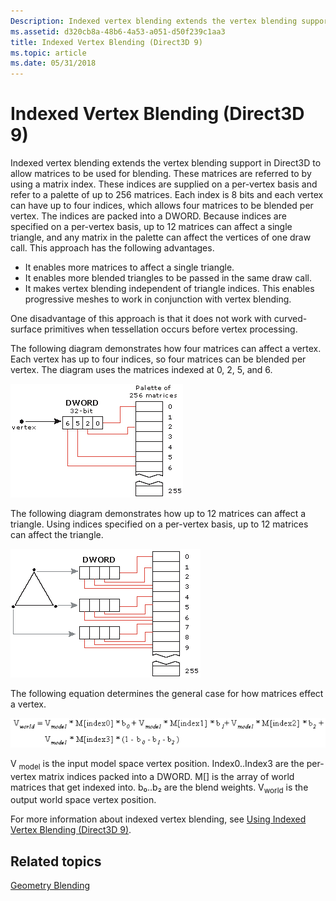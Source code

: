 ```yaml
---
Description: Indexed vertex blending extends the vertex blending support in Direct3D to allow matrices to be used for blending.
ms.assetid: d320cb8a-48b6-4a53-a051-d50f239c1aa3
title: Indexed Vertex Blending (Direct3D 9)
ms.topic: article
ms.date: 05/31/2018
---
```


# Indexed Vertex Blending (Direct3D 9)

Indexed vertex blending extends the vertex blending support in Direct3D to allow matrices to be used for blending. These matrices are referred to by using a matrix index. These indices are supplied on a per-vertex basis and refer to a palette of up to 256 matrices. Each index is 8 bits and each vertex can have up to four indices, which allows four matrices to be blended per vertex. The indices are packed into a DWORD. Because indices are specified on a per-vertex basis, up to 12 matrices can affect a single triangle, and any matrix in the palette can affect the vertices of one draw call. This approach has the following advantages.

-   It enables more matrices to affect a single triangle.
-   It enables more blended triangles to be passed in the same draw call.
-   It makes vertex blending independent of triangle indices. This enables progressive meshes to work in conjunction with vertex blending.

One disadvantage of this approach is that it does not work with curved-surface primitives when tessellation occurs before vertex processing.

The following diagram demonstrates how four matrices can affect a vertex. Each vertex has up to four indices, so four matrices can be blended per vertex. The diagram uses the matrices indexed at 0, 2, 5, and 6.

![diagram of indexed vertex blending by using 4 of 256 available matrices](images/dword1.png)

The following diagram demonstrates how up to 12 matrices can affect a triangle. Using indices specified on a per-vertex basis, up to 12 matrices can affect the triangle.

![diagram of indexed vertex blending for a triangle by using 12 of 256 available matrices](images/dword2.png)

The following equation determines the general case for how matrices effect a vertex.

![equation of indexed vertex blending](images/indexedvblend.png)

V <sub>model</sub> is the input model space vertex position. Index0..Index3 are the per-vertex matrix indices packed into a DWORD. M\[\] is the array of world matrices that get indexed into. b₀..b₂ are the blend weights. V<sub>world</sub> is the output world space vertex position.

For more information about indexed vertex blending, see [Using Indexed Vertex Blending (Direct3D 9)](using-indexed-vertex-blending.md).

## Related topics

<dl> <dt>

[Geometry Blending](geometry-blending.md)
</dt> </dl>

 

 



